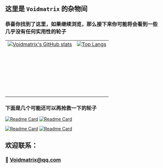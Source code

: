 ## 这里是 `Voidmatrix` 的杂物间

### 恭喜你找到了这里，如果继续浏览，那么接下来你可能将会看到一些几乎没有任何实用性的轮子

| | |
| :--: | :--: |
| <div style="height: 175px">[![Voidmatrix's GitHub stats](https://github-readme-stats.vercel.app/api?username=VoidmatrixHeathcliff&show_icons=true&theme=flag-india)](https://github.com/VoidmatrixHeathcliff)</div> | <div style="height: 175px">[![Top Langs](https://github-readme-stats.vercel.app/api/top-langs/?username=VoidmatrixHeathcliff&layout=compact&theme=flag-india)](https://github.com/VoidmatrixHeathcliff)</div> |

### 下面是几个可能还可以再抢救一下的轮子

[![Readme Card](https://github-readme-stats.vercel.app/api/pin/?username=VoidmatrixHeathcliff&repo=EtherEngine&theme=flag-india)](https://github.com/VoidmatrixHeathcliff/EtherEngine) [![Readme Card](https://github-readme-stats.vercel.app/api/pin/?username=VoidmatrixHeathcliff&repo=EtherWorkCollection&theme=flag-india)](https://github.com/VoidmatrixHeathcliff/EtherWorkCollection)

[![Readme Card](https://github-readme-stats.vercel.app/api/pin/?username=VoidmatrixHeathcliff&repo=BacklightEngine&theme=flag-india)](https://github.com/VoidmatrixHeathcliff/BacklightEngine) [![Readme Card](https://github-readme-stats.vercel.app/api/pin/?username=VoidmatrixHeathcliff&repo=CatteryCloud&theme=flag-india)](https://github.com/VoidmatrixHeathcliff/CatteryCloud)

## 欢迎联系：
### 📧 Voidmatrix@qq.com

